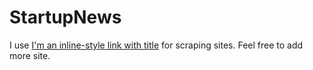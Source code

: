 # StartupNews

I use [I'm an inline-style link with title](https://jsoup.org/ "jsoup") for scraping sites. Feel free to add more site.

